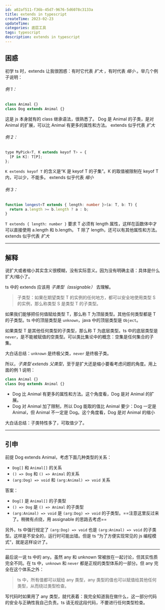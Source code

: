 ```yaml
---
id: a02af511-f36b-45d7-9676-5d6078c3133a
title: extends in typescript
createTime: 2023-02-23
updateTime:
categories: 底层工具
tags: typescript
description: extends in typescript
---
```


## 困惑

初学 ts 时，extends 让我很困惑：有时它代表 _扩大_ ，有时代表 _缩小_ 。举几个例子说明：

###### 例 1：

```js
class Animal {}
class Dog extends Animal {}
```

这是 js 本身就有的 class 继承语法，很熟悉了。
Dog 是 Animal 的子类，是对 Animal 的扩展，可以比 Animal 有更多的属性和方法。
extends 似乎代表 _扩大_

###### 例 2：

```js
type MyPick<T, K extends keyof T> = {
  [P in K]: T[P];
};
```

`K extends keyof T` 的含义是“K 是 keyof T 的子集”。K 的取值被限制在 keyof T 内，可以少，不能多。
extends 似乎代表 _缩小_

###### 例 3：

```ts
function longest<T extends { length: number }>(a: T, b: T) {
  return a.length >= b.length ? a : b;
}
```

`T extends { length: number }` 要求 T 必须有 length 属性，这样在函数体中才可以直接使用 a.length 和 b.length。
T 除了 length，还可以有其他属性和方法。
extends 似乎代表 _扩大_

---

## 解释

说扩大或者缩小其实含义很模糊，没有实际意义。因为没有明确主语：具体是什么扩大/缩小了。

ts 中的 extends 应该用 _子类型（assignable）_ 去理解。

> 子类型：如果在期望类型 T 的实例的任何地方，都可以安全地使用类型 S 的实例，那么称类型 S 是类型 T 的子类型。

如果我们能够把任何值赋给类型 T，那么称 T 为顶层类型。其他任何类型都是 T 的子类型。ts 中的顶层类型是 `unknown`，java 中的顶层类型是 `Object`。

如果类型 T 是其他任何类型的子类型，那么称 T 为底层类型。ts 中的底层类型是 `never`，是不能被赋值的空类型。可以类比集论中的概念：空集是任何集合的子集。

大白话总结：`unknown` 是终极父类，`never` 是终极子类。

所以，_子类型 extends 父类型_，至于是扩大还是缩小要看考虑问题的角度。用上面的例 1 说明：

```js
class Animal {}
class Dog extends Animal {}
```

- Dog 比 Animal 有更多的属性和方法。这个角度看，Dog 是对 Animal 的扩展。
- Dog 对 Animal 加了限制，所以 Dog 能取的值比 Animal 要少：Dog 一定是 Animal，但 Animal 不一定是 Dog。这个角度看，Dog 是对 Animal 的缩小

大白话总结：子类特性多了，可取值少了。

---

## 引申

前提 Dog extends Animal，考虑下面几种类型的关系：

- `Dog[]` 和 `Animal[]` 的关系
- `() => Dog` 和 `() => Animal` 的关系
- `(arg:Dog) => void` 和 `(arg:Animal) => void` 关系

答案：

- `Dog[]` 是 `Animal[]` 的子类型
- `() => Dog` 是 `() => Animal` 的子类型
- `(arg:Animal) => void` 是 `(arg:Dog) => void` 的子类型。==注意这里反过来了。稍微有点绕，用 assignable 的思路去考虑==

另外，ts 中强行规定了 `(arg:Dog) => void` 也是 `(arg:Animal) => void` 的子类型。这样是不安全的，运行时可能出错。但是 ts “为了方便实现常见的 js 编程模式“，就是这样设计了。

---

最后说一说 ts 中的 any。虽然 any 和 unknown 常被放在一起讨论，但其实性质完全不同。在 ts 中，`unknown` 和 `never` 都是正规的类型体系的一部分。但 any 完全在这个体系之外：

> ts 中，所有值都可以赋给 any 类型，any 类型的值也可以赋值给其他任何类型，从而绕过类型检查。

写代码时如果用了 any 类型，就代表着：我完全知道我在做什么，这一部分代码的安全与正确性我自己负责。ts 请无视这段代码，不要进行任何类型检查。
